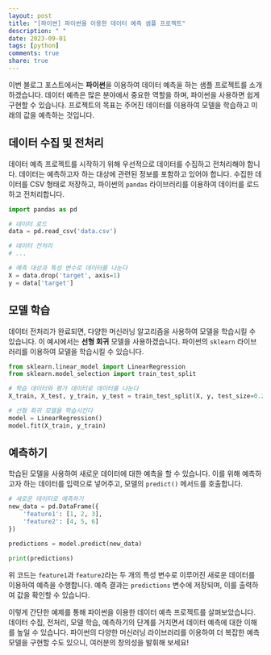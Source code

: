 ```yaml
---
layout: post
title: "[파이썬] 파이썬을 이용한 데이터 예측 샘플 프로젝트"
description: " "
date: 2023-09-01
tags: [python]
comments: true
share: true
---
```


이번 블로그 포스트에서는 **파이썬**을 이용하여 데이터 예측을 하는 샘플 프로젝트를 소개하겠습니다. 데이터 예측은 많은 분야에서 중요한 역할을 하며, 파이썬을 사용하면 쉽게 구현할 수 있습니다. 프로젝트의 목표는 주어진 데이터를 이용하여 모델을 학습하고 미래의 값을 예측하는 것입니다.

## 데이터 수집 및 전처리

데이터 예측 프로젝트를 시작하기 위해 우선적으로 데이터를 수집하고 전처리해야 합니다. 데이터는 예측하고자 하는 대상에 관련된 정보를 포함하고 있어야 합니다. 수집한 데이터를 CSV 형태로 저장하고, 파이썬의 `pandas` 라이브러리를 이용하여 데이터를 로드하고 전처리합니다.

```python
import pandas as pd

# 데이터 로드
data = pd.read_csv('data.csv')

# 데이터 전처리
# ...

# 예측 대상과 특성 변수로 데이터를 나눈다
X = data.drop('target', axis=1)
y = data['target']
```

## 모델 학습

데이터 전처리가 완료되면, 다양한 머신러닝 알고리즘을 사용하여 모델을 학습시킬 수 있습니다. 이 예시에서는 **선형 회귀** 모델을 사용하겠습니다. 파이썬의 `sklearn` 라이브러리를 이용하여 모델을 학습시킬 수 있습니다.

```python
from sklearn.linear_model import LinearRegression
from sklearn.model_selection import train_test_split

# 학습 데이터와 평가 데이터로 데이터를 나눈다
X_train, X_test, y_train, y_test = train_test_split(X, y, test_size=0.2)

# 선형 회귀 모델을 학습시킨다
model = LinearRegression()
model.fit(X_train, y_train)
```

## 예측하기

학습된 모델을 사용하여 새로운 데이터에 대한 예측을 할 수 있습니다. 이를 위해 예측하고자 하는 데이터를 입력으로 넣어주고, 모델의 `predict()` 메서드를 호출합니다.

```python
# 새로운 데이터로 예측하기
new_data = pd.DataFrame({
    'feature1': [1, 2, 3],
    'feature2': [4, 5, 6]
})

predictions = model.predict(new_data)

print(predictions)
```

위 코드는 `feature1`과 `feature2`라는 두 개의 특성 변수로 이루어진 새로운 데이터를 이용하여 예측을 수행합니다. 예측 결과는 `predictions` 변수에 저장되며, 이를 출력하여 값을 확인할 수 있습니다.

이렇게 간단한 예제를 통해 파이썬을 이용한 데이터 예측 프로젝트를 살펴보았습니다. 데이터 수집, 전처리, 모델 학습, 예측하기의 단계를 거치면서 데이터 예측에 대한 이해를 높일 수 있습니다. 파이썬의 다양한 머신러닝 라이브러리를 이용하여 더 복잡한 예측 모델을 구현할 수도 있으니, 여러분의 창의성을 발휘해 보세요!